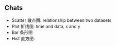 ## Chats
- Scatter 散点图: relationship between two datasets
- Plot 折线图: time and data, x and y
- Bar 条形图
- Hist 直方图: 